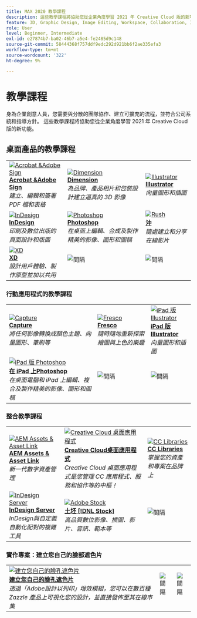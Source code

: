 ```yaml
---
title: MAX 2020 教學課程
description: 這些教學課程將協助您從企業角度學習 2021 年 Creative Cloud 版的新功能
feature: 3D, Graphic Design, Image Editing, Workspace, Collaboration, Integrations, Workflow
role: User
level: Beginner, Intermediate
exl-id: e27874b7-ba02-46b7-a5e4-fe2485d9c148
source-git-commit: 58444368f757ddf9edc292d921bb6f2ae335efa3
workflow-type: tm+mt
source-wordcount: '322'
ht-degree: 9%

---
```


# 教學課程

身為企業創意人員，您需要與分散的團隊協作、建立可擴充的流程，並符合公司系統和指導方針。 這些教學課程將協助您從企業角度學習 2021 年 Creative Cloud 版的新功能。

## 桌面產品的教學課程

<table style="table-layout:fixed">
<tr>
 <td>
    <a href="acrobat-sign.md">
      <img alt="Acrobat &amp;Adobe Sign" src="../assets/DC.jpg" />
    </a>
    <div>
    <a href="acrobat-sign.md"><strong>Acrobat &amp;Adobe Sign</strong></a>
    </div>
    <em>建立、編輯和簽署 PDF 檔和表格</em>
    <br>
  </td>
  <td>
    <a href="dimension.md">
      <img alt="Dimension" src="../assets/Dimenio.jpg" />
    </a>
    <div>
    <a href="dimension.md"><strong>Dimension</strong></a>
    </div>
    <em>為品牌、產品相片和包裝設計建立逼真的 3D 影像</em>
    <br>
  </td>
  <td>
    <a href="illustrator.md">
      <img alt="Illustrator" src="../assets/Illustrator.jpg" />
    </a>
    <div>
    <a href="illustrator.md"><strong>Illustrator</strong></a>
    </div>
    <em>向量圖形和插圖</em>
    <br>
  </td>
</tr>
<tr>
 <td>
    <a href="indesign.md">
      <img alt="InDesign" src="../assets/InDesign.jpg" />
    </a>
    <div>
    <a href="indesign.md"><strong>InDesign</strong></a>
    </div>
    <em>印刷及數位出版的頁面設計和版面</em>
    <br>
  </td>
  <td>
    <a href="photoshop.md">
      <img alt="Photoshop" src="../assets/Photoshop.jpg" />
    </a>
    <div>
    <a href="photoshop.md"><strong>Photoshop</strong></a>
    </div>
    <em>在桌面上編輯、合成及製作精美的影像、圖形和圖稿</em>
    <br>
  </td>
  <td>
    <a href="rush.md">
      <img alt="Rush" src="../assets/Rush.jpg" />
    </a>
    <div>
    <a href="rush.md"><strong>沖</strong></a>
    </div>
    <em>隨處建立和分享在線影片</em>
    <br>
  </td>
</tr>
<tr>
 <td>
    <a href="xd.md">
      <img alt="XD" src="../assets/XD.jpg" />
    </a>
    <div>
    <a href="xd.md"><strong>XD</strong></a>
    </div>
    <em>設計用戶體驗、製作原型並加以共用</em>
    <br>
  </td>
  <td>
    <img alt="間隔" src="../assets/WhiteBanner_Spacer.png" />
    <div>
    <br>
  </td>
  <td>
    <img alt="間隔" src="../assets/WhiteBanner_Spacer.png" />
    <div>
    <br>
  </td>
</tr>
</table>

### 行動應用程式的教學課程

<table style="table-layout:fixed">
<tr>
 <td>
    <a href="capture.md">
      <img alt="Capture" src="../assets/Capture.jpg" />
    </a>
    <div>
    <a href="capture.md"><strong>Capture</strong></a>
    </div>
    <em>將任何影像轉換成顏色主題、向量圖形、筆刷等</em>
    <br>
  </td>
  <td>
    <a href="fresco.md">
      <img alt="Fresco" src="../assets/Fresco.jpg" />
    </a>
    <div>
    <a href="fresco.md"><strong>Fresco</strong></a>
    </div>
    <em>隨時隨地重新探索繪圖與上色的樂趣</em>
    <br>
  </td>
  <td>
    <a href="illustratoripad.md">
      <img alt="iPad 版 Illustrator" src="../assets/AIoniPad.jpg" />
    </a>
    <div>
    <a href="illustratoripad.md"><strong>iPad 版 Illustrator</strong></a>
    </div>
    <em>向量圖形和插圖</em>
    <br>
  </td>
</tr>
<tr>
 <td>
    <a href="photoshopipad.md">
      <img alt="iPad 版 Photoshop" src="../assets/PSoniPad.jpg" />
    </a>
    <div>
    <a href="photoshopipad.md"><strong>在 iPad 上Photoshop</strong></a>
    </div>
    <em>在桌面電腦和 iPad 上編輯、複合及製作精美的影像、圖形和圖稿</em>
    <br>
  </td>
  <td>
    <img alt="間隔" src="../assets/GrayBanner_Spacer.png" />
    <div>
    <br>
  </td>
  <td>
    <img alt="間隔" src="../assets/GrayBanner_Spacer.png" />
    <div>
    <br>
  </td>
</tr>
</table>

### 整合教學課程

<table style="table-layout:fixed">
<tr>
 <td>
    <a href="aem.md">
      <img alt="AEM Assets &amp; Asset Link" src="../assets/AEM.jpg" />
    </a>
    <div>
    <a href="aem.md"><strong>AEM Assets &amp; Asset Link</strong></a>
    </div>
    <em>新一代數字資產管理</em>
    <br>
  </td>
  <td>
    <a href="creativeclouddesktopapp.md">
      <img alt="Creative Cloud 桌面應用程式" src="../assets/CCDA.jpg" />
    </a>
    <div>
    <a href="creativeclouddesktopapp.md"><strong>Creative Cloud桌面應用程式</strong></a>
    </div>
    <em>Creative Cloud 桌面應用程式是您管理 CC 應用程式、服務和協作等的中樞！</em>
    <br>
  </td>
  <td>
    <a href="cclibraries.md">
      <img alt="CC Libraries" src="../assets/CCLibs.jpg" />
    </a>
    <div>
    <a href="cclibraries.md"><strong>CC Libraries</strong></a>
    </div>
    <em>掌握您的資產和專案在品牌上</em>
    <br>
  </td>
</tr>
<tr>
<td>
    <a href="indesignserver.md">
      <img alt="InDesign Server" src="../assets/InDesignServer.jpg" />
    </a>
    <div>
    <a href="indesignserver.md"><strong>InDesign Server</strong></a>
    </div>
    <em>InDesign與自定義自動化配對的複雜工具</em>
    <br>
  </td>
 <td>
    <a href="stock.md">
      <img alt="Adobe Stock" src="../assets/Stock.jpg" />
    </a>
    <div>
    <a href="stock.md"><strong>土坯 [!DNL Stock]</strong></a>
    </div>
    <em>高品質數位影像、插圖、影片、音訊、範本等</em>
    <br>
  </td>
  <td>
    <img alt="間隔" src="../assets/GrayBanner_Spacer.png" />
    <div>
    <br>
  </td>
</tr>
</table>

### 實作專案：建立您自己的臉部遮色片

<table style="table-layout:fixed">
<tr>
 <td>
    <a href="handsonproject.md">
      <img alt="建立您自己的臉孔遮色片" src="../assets/faceMaskSplash.jpg" />
    </a>
    <div>
    <a href="handsonproject.md"><strong>建立您自己的臉孔遮色片</strong></a>
    </div>
    <em>透過「Adobe設計以列印」增效模組，您可以在數百種 Zazzle 產品上可視化您的設計，並直接發佈至其在線市集</em>
    <br>
  </td>
  <td>
    <img alt="間隔" src="../assets/Whitespacer.png" />
    <div>
    <br>
  </td>
  <td>
    <img alt="間隔" src="../assets/Whitespacer.png" />
    <div>
    <br>
  </td>
</tr>
</table>
